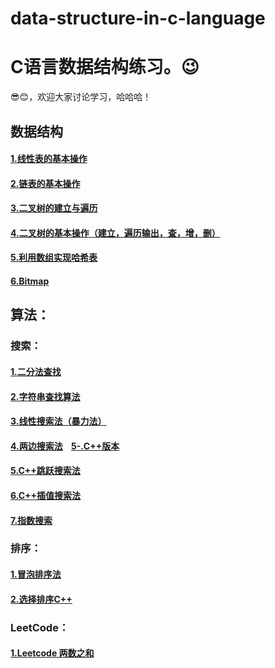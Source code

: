 # data-structure-in-c-language
# C语言数据结构练习。😉   
😎😊，欢迎大家讨论学习，哈哈哈！  
## 数据结构
#### [1.线性表的基本操作](https://githubfast.com/SongZihui-sudo/data-structure-in-c-language/blob/main/Linear%20table.c)  
#### [2.链表的基本操作](https://githubfast.com/SongZihui-sudo/data-structure-in-c-language/blob/main/Listed_list.c)  
#### [3.二叉树的建立与遍历](https://githubfast.com/SongZihui-sudo/data-structure-in-c-language/blob/main/tree.c)  
#### [4.二叉树的基本操作（建立，遍历输出，查，增，删）](https://githubfast.com/SongZihui-sudo/data-structure-in-c-language/blob/main/Binary%20tree.c)  
#### [5.利用数组实现哈希表](https://githubfast.com/SongZihui-sudo/data-structure-in-c-language/blob/main/hash.c)   
#### [6.Bitmap](https://githubfast.com/SongZihui-sudo/data-structure-in-c-language/blob/main/Bitmap.c)  

## 算法：  
### 搜索：
#### [1.二分法查找](https://githubfast.com/SongZihui-sudo/data-structure-in-c-language/blob/main/dichotomy.c)  
#### [2.字符串查找算法](https://githubfast.com/SongZihui-sudo/data-structure-in-c-language/blob/main/string.c)  
#### [3.线性搜索法（暴力法）](https://githubfast.com/SongZihui-sudo/data-structure-in-c-language/blob/main/linear_search.c)    
#### [4.两边搜索法](https://githubfast.com/SongZihui-sudo/data-structure-in-c-language/blob/main/linear_search2.c)&nbsp;&nbsp;&nbsp;&nbsp;[5-.C++版本](https://githubfast.com/SongZihui-sudo/data-structure-in-c-language/blob/main/linear_searchcpp.cpp)  
#### [5.C++跳跃搜索法](https://githubfast.com/SongZihui-sudo/data-structure-in-c-language/blob/main/jmup_search.cpp)   
#### [6.C++插值搜索法](https://githubfast.com/SongZihui-sudo/data-structure-in-c-language/blob/main/Interpolation_Search.cpp)  
#### [7.指数搜索](https://githubfast.com/SongZihui-sudo/data-structure-in-c-language/blob/main/Exponential_Search.cpp)  
### 排序：
#### [1.冒泡排序法](https://githubfast.com/SongZihui-sudo/data-structure-in-c-language/blob/main/buddding_method.c)  
#### [2.选择排序C++](https://githubfast.com/SongZihui-sudo/data-structure-in-c-language/blob/main/select_sort.cpp)  
### LeetCode：
#### [1.Leetcode 两数之和](https://githubfast.com/SongZihui-sudo/data-structure-in-c-language/blob/main/twosum.c)  
